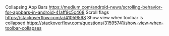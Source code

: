 Collapsing App Bars
https://medium.com/android-news/scrolling-behavior-for-appbars-in-android-41aff9c5c468
    Scroll flags
    https://stackoverflow.com/a/41059568
    Show view when toolbar is collapsed
    https://stackoverflow.com/questions/31595741/show-view-when-toolbar-collapses